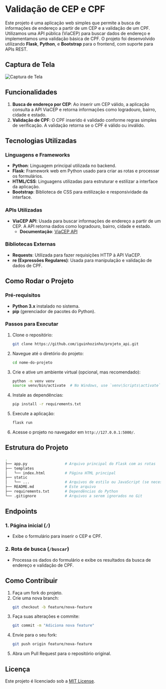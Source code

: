 
# Validação de CEP e CPF

Este projeto é uma aplicação web simples que permite a busca de informações de endereço a partir de um CEP e a validação de um CPF. Utilizamos uma API pública (ViaCEP) para buscar dados de endereço e implementamos uma validação básica de CPF. O projeto foi desenvolvido utilizando **Flask**, **Python**, e **Bootstrap** para o frontend, com suporte para APIs REST.

## Captura de Tela

![Captura de Tela](https://github.com/user-attachments/assets/e02ac965-39fa-4d9e-b3ed-990583d00505)

## Funcionalidades

1. **Busca de endereço por CEP**: Ao inserir um CEP válido, a aplicação consulta a API ViaCEP e retorna informações como logradouro, bairro, cidade e estado.
2. **Validação de CPF**: O CPF inserido é validado conforme regras simples de verificação. A validação retorna se o CPF é válido ou inválido.

## Tecnologias Utilizadas

### Linguagens e Frameworks

- **Python**: Linguagem principal utilizada no backend.
- **Flask**: Framework web em Python usado para criar as rotas e processar os formulários.
- **HTML/CSS**: Linguagens utilizadas para estruturar e estilizar a interface da aplicação.
- **Bootstrap**: Biblioteca de CSS para estilização e responsividade da interface.

### APIs Utilizadas

- **ViaCEP API**: Usada para buscar informações de endereço a partir de um CEP. A API retorna dados como logradouro, bairro, cidade e estado.
  - **Documentação**: [ViaCEP API](https://viacep.com.br)
  
### Bibliotecas Externas

- **Requests**: Utilizada para fazer requisições HTTP à API ViaCEP.
- **re (Expressões Regulares)**: Usada para manipulação e validação de dados de CPF.

## Como Rodar o Projeto

### Pré-requisitos

- **Python 3.x** instalado no sistema.
- **pip** (gerenciador de pacotes do Python).

### Passos para Executar

1. Clone o repositório:
   ```bash
   git clone https://github.com/iguinhozinho/projeto_api.git
   ```

2. Navegue até o diretório do projeto:
   ```bash
   cd nome-do-projeto
   ```

3. Crie e ative um ambiente virtual (opcional, mas recomendado):
   ```bash
   python -m venv venv
   source venv/bin/activate  # No Windows, use `venv\Scripts\activate`
   ```

4. Instale as dependências:
   ```bash
   pip install -r requirements.txt
   ```

5. Execute a aplicação:
   ```bash
   flask run
   ```

6. Acesse o projeto no navegador em `http://127.0.0.1:5000/`.

## Estrutura do Projeto

```bash
.
├── app.py                 # Arquivo principal do Flask com as rotas
├── templates
│   └── index.html         # Página HTML principal
├── static
│   └── ...                # Arquivos de estilo ou JavaScript (se necessário)
├── README.md              # Este arquivo
├── requirements.txt       # Dependências do Python
└── .gitignore             # Arquivos a serem ignorados no Git
```

## Endpoints

### 1. Página inicial (`/`)

- Exibe o formulário para inserir o CEP e CPF.
  
### 2. Rota de busca (`/buscar`)

- Processa os dados do formulário e exibe os resultados da busca de endereço e validação de CPF.

## Como Contribuir

1. Faça um fork do projeto.
2. Crie uma nova branch:
   ```bash
   git checkout -b feature/nova-feature
   ```
3. Faça suas alterações e commite:
   ```bash
   git commit -m "Adiciona nova feature"
   ```
4. Envie para o seu fork:
   ```bash
   git push origin feature/nova-feature
   ```
5. Abra um Pull Request para o repositório original.

## Licença

Este projeto é licenciado sob a [MIT License](LICENSE).
